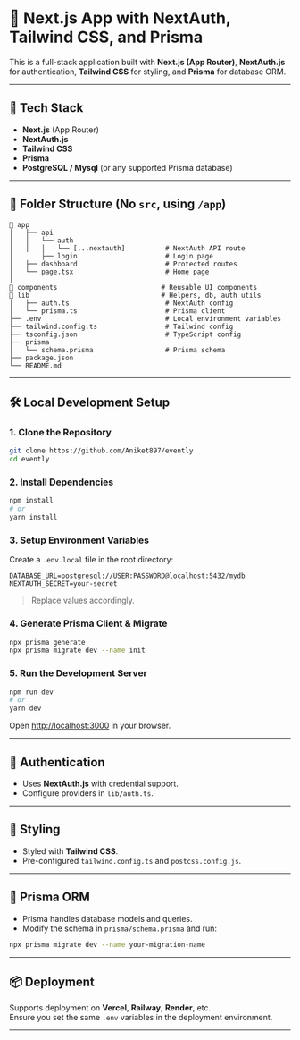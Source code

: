 # 🔐 Next.js App with NextAuth, Tailwind CSS, and Prisma

This is a full-stack application built with **Next.js (App Router)**, **NextAuth.js** for authentication, **Tailwind CSS** for styling, and **Prisma** for database ORM.

---

## 🚀 Tech Stack

- **Next.js** (App Router)
- **NextAuth.js**
- **Tailwind CSS**
- **Prisma**
- **PostgreSQL / Mysql** (or any supported Prisma database)

---

## 📂 Folder Structure (No `src`, using `/app`)

```
📁 app
│   ├── api
│   │   └── auth
│   │   │   └── [...nextauth]          # NextAuth API route
│       ├── login                      # Login page
│   ├── dashboard                      # Protected routes
│   └── page.tsx                       # Home page
│
📁 components                          # Reusable UI components
📁 lib                                 # Helpers, db, auth utils
│   ├── auth.ts                        # NextAuth config
│   └── prisma.ts                      # Prisma client
├── .env                               # Local environment variables
├── tailwind.config.ts                 # Tailwind config
├── tsconfig.json                      # TypeScript config
├── prisma
│   └── schema.prisma                  # Prisma schema
├── package.json
└── README.md
```

---

## 🛠️ Local Development Setup

### 1. **Clone the Repository**

```bash
git clone https://github.com/Aniket897/evently
cd evently
```

### 2. **Install Dependencies**

```bash
npm install
# or
yarn install
```

### 3. **Setup Environment Variables**

Create a `.env.local` file in the root directory:

```env
DATABASE_URL=postgresql://USER:PASSWORD@localhost:5432/mydb
NEXTAUTH_SECRET=your-secret
```

> Replace values accordingly.

### 4. **Generate Prisma Client & Migrate**

```bash
npx prisma generate
npx prisma migrate dev --name init
```

### 5. **Run the Development Server**

```bash
npm run dev
# or
yarn dev
```

Open [http://localhost:3000](http://localhost:3000) in your browser.

---

## 🔐 Authentication

- Uses **NextAuth.js** with credential support.
- Configure providers in `lib/auth.ts`.

---

## 🎨 Styling

- Styled with **Tailwind CSS**.
- Pre-configured `tailwind.config.ts` and `postcss.config.js`.

---

## 🧩 Prisma ORM

- Prisma handles database models and queries.
- Modify the schema in `prisma/schema.prisma` and run:

```bash
npx prisma migrate dev --name your-migration-name
```

---

## 📦 Deployment

Supports deployment on **Vercel**, **Railway**, **Render**, etc.  
Ensure you set the same `.env` variables in the deployment environment.

---
